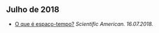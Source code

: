 ## Julho de 2018

* [O que é espaço-tempo?](http://google.com.br) *Scientific American. 16.07.2018.*
